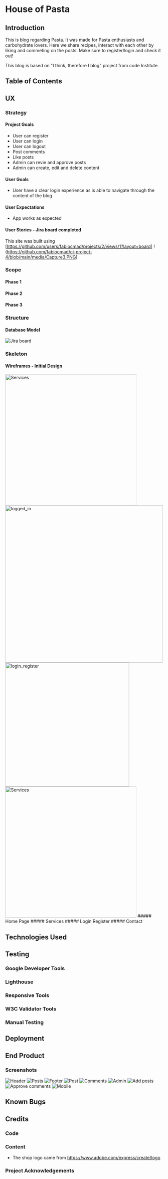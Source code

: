 # House of Pasta

## Introduction
This is blog regarding Pasta. It was made for Pasta enthusiasts and carbohydrate lovers. Here we share recipes, interact with each other by liking and commeting on the posts. Make sure to register/login and check it out!

This blog is based on "I think, therefore I blog" project from code Institute.

## Table of Contents

## UX
### Strategy
#### Project Goals
- User can register
- User can login
- User can logout
- Post comments
- Like posts
- Admin can revie and approve posts
- Admin can create, edit and delete content

#### User Goals
- User have a clear login experience as is able to navigate through the content of the blog
#### User Expectations
- App works as expected
#### User Stories - Jira board completed
This site was built using [https://github.com/users/fabiocmad/projects/2/views/1?layout=board]
!(https://github.com/fabiocmad/ci-project-4/blob/main/media/Capture3.PNG)

### Scope
#### Phase 1
#### Phase 2
#### Phase 3

### Structure
#### Database Model
![Jira board](https://github.com/fabiocmad/ci-project-4/blob/main/media/cloudinary.PNG)

### Skeleton
#### Wireframes - Initial Design
<img width="418" alt="Services" src="https://user-images.githubusercontent.com/43655104/177613500-18f1d736-3120-43a7-b0bb-4f7ce66b9a5c.PNG">
<img width="502" alt="logged_in" src="https://user-images.githubusercontent.com/43655104/177613527-91463564-a47e-46a3-ba02-80fe4a52dd06.PNG">
<img width="395" alt="login_register" src="https://user-images.githubusercontent.com/43655104/177613548-6bc44474-169f-4c88-ad2a-4b36ebd0a0df.PNG">
<img width="418" alt="Services" src="https://user-images.githubusercontent.com/43655104/177613573-a38b78fe-84c0-4057-91a4-96b3d71fe63e.PNG">
##### Home Page
##### Services
##### Login Register
##### Contact

## Technologies Used

## Testing
### Google Developer Tools
### Lighthouse
### Responsive Tools
### W3C Validator Tools
### Manual Testing

## Deployment

## End Product
### Screenshots
![Header](https://github.com/fabiocmad/ci-project-4/blob/main/media/header.PNG)
![Posts](https://github.com/fabiocmad/ci-project-4/blob/main/media/posts.PNG)
![Footer](https://github.com/fabiocmad/ci-project-4/blob/main/media/footer.PNG)
![Post](https://github.com/fabiocmad/ci-project-4/blob/main/media/post.PNG)
![Comments](https://github.com/fabiocmad/ci-project-4/blob/main/media/comments.PNG)
![Admin](https://github.com/fabiocmad/ci-project-4/blob/main/media/admin.PNG)
![Add posts](https://github.com/fabiocmad/ci-project-4/blob/main/media/addposts.PNG)
![Approve comments](https://github.com/fabiocmad/ci-project-4/blob/main/media/approvecomments.PNG)
![Mobile](https://github.com/fabiocmad/ci-project-4/blob/main/media/mobile.PNG)

## Known Bugs

## Credits
### Code
### Content
* The shop logo came from https://www.adobe.com/express/create/logo

### Project Acknowledgements
